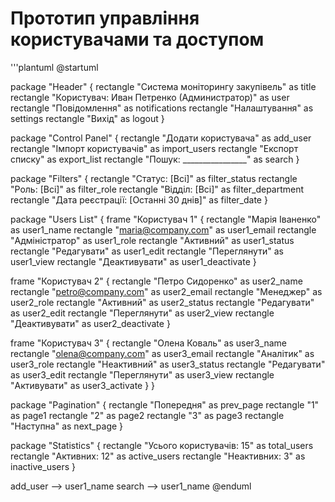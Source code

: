 # Прототип управління користувачами та доступом

'''plantuml
@startuml

package "Header" {
  rectangle "Система моніторингу закупівель" as title
  rectangle "Користувач: Иван Петренко (Администратор)" as user
  rectangle "Повідомлення" as notifications
  rectangle "Налаштування" as settings
  rectangle "Вихід" as logout
}

package "Control Panel" {
  rectangle "Додати користувача" as add_user
  rectangle "Імпорт користувачів" as import_users
  rectangle "Експорт списку" as export_list
  rectangle "Пошук: ________________" as search
}

package "Filters" {
  rectangle "Статус: [Всі]" as filter_status
  rectangle "Роль: [Всі]" as filter_role
  rectangle "Відділ: [Всі]" as filter_department
  rectangle "Дата реєстрації: [Останні 30 днів]" as filter_date
}

package "Users List" {
  frame "Користувач 1" {
    rectangle "Марія Іваненко" as user1_name
    rectangle "maria@company.com" as user1_email
    rectangle "Адміністратор" as user1_role
    rectangle "Активний" as user1_status
    rectangle "Редагувати" as user1_edit
    rectangle "Переглянути" as user1_view
    rectangle "Деактивувати" as user1_deactivate
  }
  
  frame "Користувач 2" {
    rectangle "Петро Сидоренко" as user2_name
    rectangle "petro@company.com" as user2_email
    rectangle "Менеджер" as user2_role
    rectangle "Активний" as user2_status
    rectangle "Редагувати" as user2_edit
    rectangle "Переглянути" as user2_view
    rectangle "Деактивувати" as user2_deactivate
  }
  
  frame "Користувач 3" {
    rectangle "Олена Коваль" as user3_name
    rectangle "olena@company.com" as user3_email
    rectangle "Аналітик" as user3_role
    rectangle "Неактивний" as user3_status
    rectangle "Редагувати" as user3_edit
    rectangle "Переглянути" as user3_view
    rectangle "Активувати" as user3_activate
  }
}

package "Pagination" {
  rectangle "Попередня" as prev_page
  rectangle "1" as page1
  rectangle "2" as page2
  rectangle "3" as page3
  rectangle "Наступна" as next_page
}

package "Statistics" {
  rectangle "Усього користувачів: 15" as total_users
  rectangle "Активних: 12" as active_users
  rectangle "Неактивних: 3" as inactive_users
}

add_user --> user1_name
search --> user1_name
@enduml
